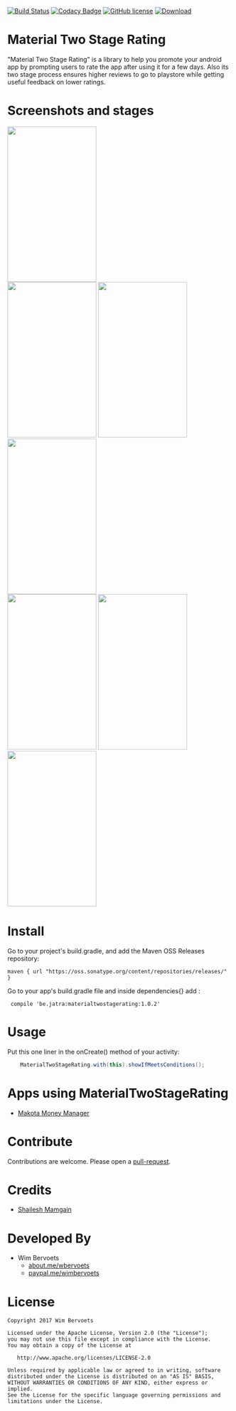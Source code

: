 [![Build Status](https://api.travis-ci.org/wimbervoets/material-two-stage-rating.svg)](https://travis-ci.org/wimbervoets/material-two-stage-rating)
[![Codacy Badge](https://api.codacy.com/project/badge/Grade/8d2be3003a2244fb8bef6fd91b9fd87e)](https://www.codacy.com/app/wimbervoets/material-two-stage-rating?utm_source=github.com&amp;utm_medium=referral&amp;utm_content=wimbervoets/MaterialTwoStageRating&amp;utm_campaign=Badge_Grade)
[![GitHub license](https://img.shields.io/badge/license-Apache%202.0-blue.svg)](https://github.com/wimbervoets/MaterialTwoStageRating/blob/master/LICENSE)
[![Download](https://img.shields.io/badge/Sonatype%20OSSRH-1.0.2-brightgreen.svg)](https://oss.sonatype.org/#nexus-search;gav~be.jatra~materialtwostagerating~1.0.2~~)

# Material Two Stage Rating
"Material Two Stage Rating" is a library to help you promote your android app by prompting users to rate the app after using it for a few days.
Also its two stage process ensures higher reviews to go to playstore while getting useful feedback on lower ratings.


# Screenshots and stages

<img src="https://github.com/wimbervoets/material-two-stage-rating/blob/master/snapshots/device-2017-03-29-214628.png" width="200" height="350" /><br/>
<img src="https://github.com/wimbervoets/material-two-stage-rating/blob/master/snapshots/device-2017-03-29-214713.png" width="200" height="350" />
<img src="https://github.com/wimbervoets/material-two-stage-rating/blob/master/snapshots/device-2017-03-29-214753.png" width="200" height="350" />
<img src="https://github.com/wimbervoets/material-two-stage-rating/blob/master/snapshots/device-2017-03-29-214859.png" width="200" height="350" /><br/>
<img src="https://github.com/wimbervoets/material-two-stage-rating/blob/master/snapshots/device-2017-03-29-215033.png" width="200" height="350" />
<img src="https://github.com/wimbervoets/material-two-stage-rating/blob/master/snapshots/device-2017-03-29-215120.png" width="200" height="350" />
<img src="https://github.com/wimbervoets/material-two-stage-rating/blob/master/snapshots/device-2017-03-29-215231.png" width="200" height="350" />

# Install

Go to your project's build.gradle, and add the Maven OSS Releases repository:

    maven { url "https://oss.sonatype.org/content/repositories/releases/" }

Go to your app's build.gradle file and inside dependencies{} add :

     compile 'be.jatra:materialtwostagerating:1.0.2'

#  Usage

Put this one liner in the onCreate() method of your activity:
```java
	MaterialTwoStageRating.with(this).showIfMeetsConditions();
```

# Apps using MaterialTwoStageRating

* [Makota Money Manager](https://play.google.com/store/apps/details?id=be.jatra.makota)

# Contribute
Contributions are welcome. Please open a [pull-request](https://help.github.com/articles/about-pull-requests/).

# Credits

* [Shailesh Mamgain](https://github.com/shaileshmamgain5/TwoStageRate)


# Developed By

* Wim Bervoets
  * [about.me/wbervoets](https://about.me/wbervoets)
  * [paypal.me/wimbervoets](https://www.paypal.me/wimbervoets)


# License

    Copyright 2017 Wim Bervoets

    Licensed under the Apache License, Version 2.0 (the "License");
    you may not use this file except in compliance with the License.
    You may obtain a copy of the License at

       http://www.apache.org/licenses/LICENSE-2.0

    Unless required by applicable law or agreed to in writing, software
    distributed under the License is distributed on an "AS IS" BASIS,
    WITHOUT WARRANTIES OR CONDITIONS OF ANY KIND, either express or implied.
    See the License for the specific language governing permissions and
    limitations under the License.



